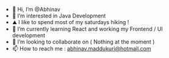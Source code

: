 - 👋 Hi, I’m @Abhinav
- 👀 I’m interested in Java Development
- ⛰️ I like to spend most of my saturdays hiking !
- 🌱 I’m currently learning React and working my Frontend / UI development
- 💞️ I’m looking to collaborate on ( Nothing at the moment )
- 📫 How to reach me : abhinav.maddukuri@hotmail.com

<!---
A2-D2/A2-D2 is a ✨ special ✨ repository because its `README.md` (this file) appears on your GitHub profile.
You can click the Preview link to take a look at your changes.
--->
